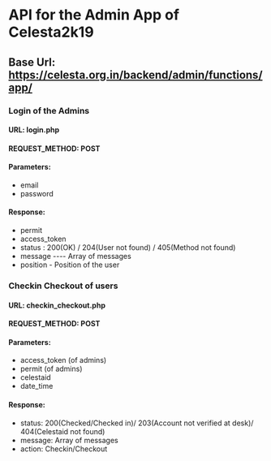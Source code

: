 # API for the Admin App of Celesta2k19
## Base Url: https://celesta.org.in/backend/admin/functions/app/


### Login of the Admins
#### URL: login.php
#### REQUEST_METHOD: POST
#### Parameters:
* email
* password
#### Response:
* permit
* access_token
* status : 200(OK) / 204(User not found) / 405(Method not found)
* message ---- Array of messages
* position - Position of the user

### Checkin Checkout of users
#### URL: checkin_checkout.php
#### REQUEST_METHOD: POST
#### Parameters:
* access_token (of admins)
* permit (of admins)
* celestaid
* date_time
#### Response:
* status: 200(Checked/Checked in)/ 203(Account not verified at desk)/ 404(Celestaid not found)
* message: Array of messages
* action: Checkin/Checkout
